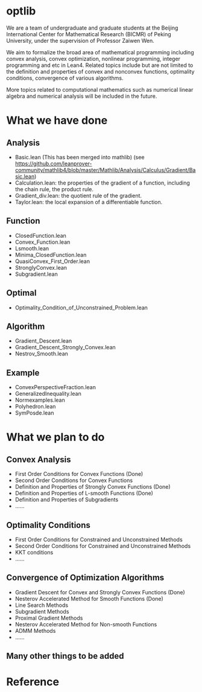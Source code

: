 # optlib
We are a team of undergraduate and graduate students at the Beijing International Center for Mathematical Research (BICMR) of Peking University, under the supervision of Professor Zaiwen Wen.

We aim to formalize the broad area of mathematical programming including convex analysis, convex optimization, nonlinear programming, integer programming and etc in Lean4. Related topics include but are not limited to the definition and properties of convex and nonconvex functions, optimality conditions, convergence of various algorithms.

More topics related to computational mathematics such as numerical linear algebra and numerical analysis will be included in the future.

# What we have done

## Analysis
- Basic.lean (This has been merged into mathlib) (see https://github.com/leanprover-community/mathlib4/blob/master/Mathlib/Analysis/Calculus/Gradient/Basic.lean)
- Calculation.lean: the properties of the gradient of a function, including the chain rule, the product rule.
- Gradient_div.lean: the quotient rule of the gradient.
- Taylor.lean: the local expansion of a differentiable function.

## Function
- ClosedFunction.lean
- Convex_Function.lean
- Lsmooth.lean
- Minima_ClosedFunction.lean
- QuasiConvex_First_Order.lean
- StronglyConvex.lean
- Subgradient.lean

## Optimal
- Optimality_Condition_of_Unconstrained_Problem.lean

## Algorithm
- Gradient_Descent.lean
- Gradient_Descent_Strongly_Convex.lean
- Nestrov_Smooth.lean

## Example
- ConvexPerspectiveFraction.lean
- GeneralizedInequality.lean
- Normexamples.lean
- Polyhedron.lean
- SymPosde.lean

# What we plan to do

## Convex Analysis

- First Order Conditions for Convex Functions (Done)
- Second Order Conditions for Convex Functions
- Definition and Properties of Strongly Convex Functions (Done)
- Definition and Properties of L-smooth Functions (Done)
- Definition and Properties of Subgradients
- ......

## Optimality Conditions

- First Order Conditions for Constrained and Unconstrained Methods
- Second Order Conditions for Constrained and Unconstrained Methods
- KKT conditions
- ......

## Convergence of Optimization Algorithms

- Gradient Descent for Convex and Strongly Convex Functions (Done)
- Nesterov Accelerated Method for Smooth Functions (Done)
- Line Search Methods
- Subgradient Methods
- Proximal Gradient Methods 
- Nesterov Accelerated Method for Non-smooth Functions
- ADMM Methods
- ......

## Many other things to be added

# Reference